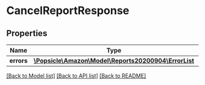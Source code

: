 # CancelReportResponse

## Properties
Name | Type | Description | Notes
------------ | ------------- | ------------- | -------------
**errors** | [**\Popsicle\Amazon\Model\Reports20200904\ErrorList**](ErrorList.md) |  | [optional] 

[[Back to Model list]](../../README.md#documentation-for-models) [[Back to API list]](../../README.md#documentation-for-api-endpoints) [[Back to README]](../../README.md)

